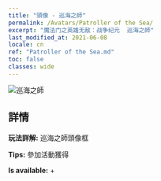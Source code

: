 ```yaml
---
title: "頭像 - 巡海之師"
permalink: /Avatars/Patroller of the Sea/
excerpt: "魔法门之英雄无敌：战争纪元  巡海之師"
last_modified_at: 2021-06-08
locale: cn
ref: "Patroller of the Sea.md"
toc: false
classes: wide
---
```

 ![巡海之師](/images/a/avatarFrame_102.png)

## 詳情

 **玩法詳解:** 巡海之師頭像框 

 **Tips:** 參加活動獲得 

 **Is available:**  + 

